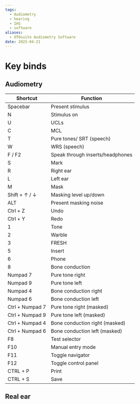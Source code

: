 ```yaml
---
tags:
  - Audiometry
  - hearing
  - IHS
  - software
aliases:
  - OTOsuite Audiometry Software
date: 2025-04-21
---
```

# Key binds 

## Audiometry

| Shortcut        | Function                         |
| --------------- | -------------------------------- |
| Spacebar        | Present stimulus                 |
| N               | Stimulus on                      |
| U               | UCLs                             |
| C               | MCL                              |
| T               | Pure tones/ SRT (speech)         |
| W               | WRS (speech)                     |
| F / F2          | Speak through inserts/headphones |
| S               | Mark                             |
| R               | Right ear                        |
| L               | Left ear                         |
| M               | Mask                             |
| Shift + ↑ / ↓   | Masking level up/down            |
| ALT             | Present masking noise            |
| Ctrl + Z        | Undo                             |
| Ctrl + Y        | Redo                             |
| 1               | Tone                             |
| 2               | Warble                           |
| 3               | FRESH                            |
| 5               | Insert                           |
| 6               | Phone                            |
| 8               | Bone conduction                  |
| Numpad 7        | Pure tone right                  |
| Numpad 9        | Pure tone left                   |
| Numpad 4        | Bone conduction right            |
| Numpad 6        | Bone conduction left             |
| Ctrl + Numpad 7 | Pure tone right (masked)         |
| Ctrl + Numpad 9 | Pure tone left (masked)          |
| Ctrl + Numpad 4 | Bone conduction right (masked)   |
| Ctrl + Numpad 6 | Bone conduction left (masked)    |
| F8              | Test selector                    |
| F10             | Manual entry mode                |
| F11             | Toggle navigator                 |
| F12             | Toggle control panel             |
| CTRL + P        | Print                            |
| CTRL + S        | Save                             |
## Real ear 